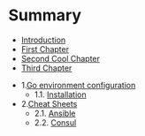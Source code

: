 # Summary

* [Introduction](README.md)
* [First Chapter](chapter1.md)
* [Second Cool Chapter](second/second-chapter.md)
* [Third Chapter](third-chapter.md)
- 1.[Go environment configuration](second/second-chapter.md)
	- 1.1. [Installation](third-chapter.md)
- 2.[Cheat Sheets](cheatsheets/README.md)
	- 2.1. [Ansible](cheatsheets/ansible/README.md)
	- 2.2. [Consul](cheatsheets/consul/README.md)
	


